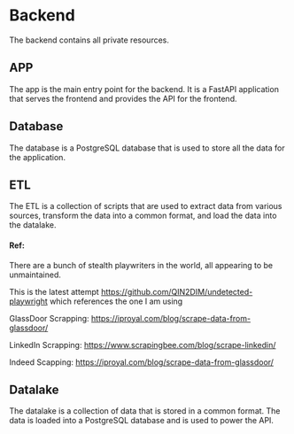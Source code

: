 # Backend

The backend contains all private resources.

## APP

The app is the main entry point for the backend. It is a FastAPI application that serves the frontend and provides the API for the frontend.

## Database

The database is a PostgreSQL database that is used to store all the data for the application.

## ETL

The ETL is a collection of scripts that are used to extract data from various sources, transform the data into a common format, and load the data into the datalake.


#### Ref:

There are a bunch of stealth playwriters in the world, all appearing to be unmaintained.

This is the latest attempt https://github.com/QIN2DIM/undetected-playwright
which references the one I am using


GlassDoor Scrapping:
https://iproyal.com/blog/scrape-data-from-glassdoor/

LinkedIn Scrapping:
https://www.scrapingbee.com/blog/scrape-linkedin/

Indeed Scapping:
https://iproyal.com/blog/scrape-data-from-glassdoor/


## Datalake

The datalake is a collection of data that is stored in a common format. The data is loaded into a PostgreSQL database and is used to power the API.
